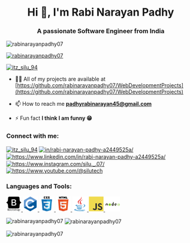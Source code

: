 <h1 align="center">Hi 👋, I'm Rabi Narayan Padhy</h1>
<h3 align="center">A passionate Software Engineer from India</h3>

<p align="left"> <img src="https://komarev.com/ghpvc/?username=rabinarayanpadhy07&label=Profile%20views&color=0e75b6&style=flat" alt="rabinarayanpadhy07" /> </p>

<p align="left"> <a href="https://github.com/ryo-ma/github-profile-trophy"><img src="https://github-profile-trophy.vercel.app/?username=rabinarayanpadhy07" alt="rabinarayanpadhy07" /></a> </p>

<p align="left"> <a href="https://twitter.com/itz_silu_94" target="blank"><img src="https://img.shields.io/twitter/follow/itz_silu_94?logo=twitter&style=for-the-badge" alt="itz_silu_94" /></a> </p>

- 👨‍💻 All of my projects are available at [https://github.com/rabinarayanpadhy07/WebDevelopmentProjects](https://github.com/rabinarayanpadhy07/WebDevelopmentProjects)

- 📫 How to reach me **padhyrabinarayan45@gmail.com**

- ⚡ Fun fact **I think I am funny 😁**

<h3 align="left">Connect with me:</h3>
<p align="left">
<a href="https://twitter.com/itz_silu_94" target="blank"><img align="center" src="https://raw.githubusercontent.com/rahuldkjain/github-profile-readme-generator/master/src/images/icons/Social/twitter.svg" alt="itz_silu_94" height="30" width="40" /></a>
<a href="https://linkedin.com/in/in/rabi-narayan-padhy-a2449525a/" target="blank"><img align="center" src="https://raw.githubusercontent.com/rahuldkjain/github-profile-readme-generator/master/src/images/icons/Social/linked-in-alt.svg" alt="in/rabi-narayan-padhy-a2449525a/" height="30" width="40" /></a>
<a href="https://fb.com/https://www.linkedin.com/in/rabi-narayan-padhy-a2449525a/" target="blank"><img align="center" src="https://raw.githubusercontent.com/rahuldkjain/github-profile-readme-generator/master/src/images/icons/Social/facebook.svg" alt="https://www.linkedin.com/in/rabi-narayan-padhy-a2449525a/" height="30" width="40" /></a>
<a href="https://instagram.com/https://www.instagram.com/silu._.07/" target="blank"><img align="center" src="https://raw.githubusercontent.com/rahuldkjain/github-profile-readme-generator/master/src/images/icons/Social/instagram.svg" alt="https://www.instagram.com/silu._.07/" height="30" width="40" /></a>
<a href="https://www.youtube.com/c/https://www.youtube.com/@silutech" target="blank"><img align="center" src="https://raw.githubusercontent.com/rahuldkjain/github-profile-readme-generator/master/src/images/icons/Social/youtube.svg" alt="https://www.youtube.com/@silutech" height="30" width="40" /></a>
</p>

<h3 align="left">Languages and Tools:</h3>
<p align="left"> <a href="https://getbootstrap.com" target="_blank" rel="noreferrer"> <img src="https://raw.githubusercontent.com/devicons/devicon/master/icons/bootstrap/bootstrap-plain-wordmark.svg" alt="bootstrap" width="40" height="40"/> </a> <a href="https://www.cprogramming.com/" target="_blank" rel="noreferrer"> <img src="https://raw.githubusercontent.com/devicons/devicon/master/icons/c/c-original.svg" alt="c" width="40" height="40"/> </a> <a href="https://www.w3schools.com/css/" target="_blank" rel="noreferrer"> <img src="https://raw.githubusercontent.com/devicons/devicon/master/icons/css3/css3-original-wordmark.svg" alt="css3" width="40" height="40"/> </a> <a href="https://www.w3.org/html/" target="_blank" rel="noreferrer"> <img src="https://raw.githubusercontent.com/devicons/devicon/master/icons/html5/html5-original-wordmark.svg" alt="html5" width="40" height="40"/> </a> <a href="https://www.java.com" target="_blank" rel="noreferrer"> <img src="https://raw.githubusercontent.com/devicons/devicon/master/icons/java/java-original.svg" alt="java" width="40" height="40"/> </a> <a href="https://developer.mozilla.org/en-US/docs/Web/JavaScript" target="_blank" rel="noreferrer"> <img src="https://raw.githubusercontent.com/devicons/devicon/master/icons/javascript/javascript-original.svg" alt="javascript" width="40" height="40"/> </a> <a href="https://nodejs.org" target="_blank" rel="noreferrer"> <img src="https://raw.githubusercontent.com/devicons/devicon/master/icons/nodejs/nodejs-original-wordmark.svg" alt="nodejs" width="40" height="40"/> </a> </p>

<p><img align="left" src="https://github-readme-stats.vercel.app/api/top-langs?username=rabinarayanpadhy07&show_icons=true&locale=en&layout=compact" alt="rabinarayanpadhy07" /></p>

<p>&nbsp;<img align="center" src="https://github-readme-stats.vercel.app/api?username=rabinarayanpadhy07&show_icons=true&locale=en" alt="rabinarayanpadhy07" /></p>

<p><img align="center" src="https://github-readme-streak-stats.herokuapp.com/?user=rabinarayanpadhy07&" alt="rabinarayanpadhy07" /></p>
